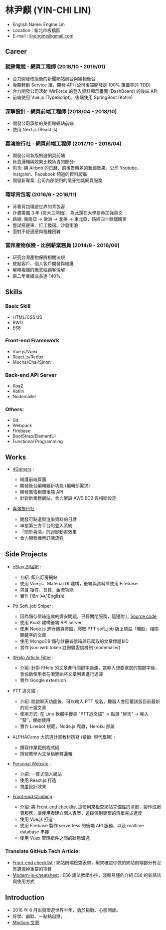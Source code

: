 # 林尹麒 (YIN-CHI LIN)

* English Name: Engine Lin
* Location : 新北市板橋區
* E-mail : linengine@gmail.com

## Career

### 就肆電競 - 網頁工程師 (2018/10 - 2019/01)

* 合力開發改版後的新聞網站前台與編輯後台
* 後期轉到 Service 組，開發 API (公司後端開發是 100% 覆蓋率的 TDD)
* 合力開發公司活動 WirForce 的登入資料顯示畫面 (DashBoard) 的後端 API
* 前端使用 Vue.js (TypeScript)，後端使用 SpringBoot (Kotlin)

### 深擊設計 - 網頁前端工程師 (2018/04 - 2018/10)

* 開發公司承接的美術館網站前端
* 使用 Next.js (React.js)

### 喜鴻旅行社 - 網頁前端工程師 (2017/10 - 2018/04)

* 開發公司新版旅遊網頁前端
* 負責邏輯與效果比較負責的部分:
* 包含: 類 Airbnb 的日曆、前後景時差的藝廊效果、公司 Youtube、Instgram、Facebook 頻道的資料爬蟲
* 開發新專案: 公司內部使用的尾牙抽獎網頁服務

### 環球背包客 (2016/6 - 2016/11)

* 背著背包環遊世界的背包客
* 計畫籌備 3 年 (自大三開始)，為此還在大學拼命加強英文
* 路線: 東南亞 -> 歐洲 -> 北美 -> 東北亞，路經四十餘個國家
* 嘗試搭便車、打工換宿、沙發衝浪
* 面對不舒適感與種種困難

### 富邦產物保險 - 比例薪業務員 (2014/9 - 2016/06)

* 研究台灣產物保險相關法規
* 駐點客戶、個人客戶開發與維護
* 解釋複雜的概念給顧客理解
* 第二年業績成長達 140%

## Skills

### Basic Skill

* HTML/CSS/JS
* RWD
* ES6

### Front-end Framework

* Vue.js/Vuex
* React.js/Redux
* Mocha/Chai/Sinon

### Back-end API Server

* Koa2
* Kotlin
* Nodemailer

### Others:

* Git
* Webpack
* Firebase
* BootStrap/ElementUI
* Functional Programming

## Works


- <a href="https://www.4gamers.com.tw/">4Gamers</a> :

  - 維護前端頁面
  - 開發後台編輯器新功能 (編輯部需求)
  - 開發廣告相關後端 API
  - 針對新業務網站，合力架設 AWS EC2 與相關設定
  
- <a href="https://www.besttour.com.tw/e_web/">喜鴻旅行社</a> :

  - 開發可點選與渲染資料的日曆
  - 串接第三方平台的登入系統
  - 「關於喜鴻」的迴廊動畫效果
  - 合力開發機票訂購流程

## Side Projects

- <a href="https://estay.keylessok.com/">eStay 即宿網</a> :

  - 介紹: 飯店訂房網站
  - 使用 Vue.js、Material UI 建構，後端與資料庫使用 Firebase
  - 包含 搜尋、會員、金流功能
  - 實作 i18n (中/ English)

- Ptt Soft_job Sniper :

  - 因為儲存信箱造成的資安問題，已經關閉服務，這邊附上 <a href="https://github.com/EngineLin/ptt-soft-job-sniper">Source code</a>
  - 使用 Koa2 建構後端 API server
  - 使用 Node.js 進行網頁爬蟲，爬取 PTT soft_job 版上標註「職缺」相關關鍵字的文章
  - 使用 MongoDB 儲存註冊者信箱與已爬取的文章標題&ID
  - 實作 json web token 註冊驗證信機制 (nodemailer)

- <a href="https://github.com/EngineLin/googleExtensionFilter" target="_blank"> ItHelp Article Filter</a> :

  - 介紹: 針對 ItHelp 的文章進行關鍵字過濾，當輸入想要塞選的關鍵字後，會協助使用者在瀏覽始將文章列表進行過濾
  - 實作 Google extension
  
- PTT 追文貓 :

  - 介紹: 開啟聊天功能後，可以輸入 PTT 版名，機器人會回覆該版目前最新的前十篇文章
  - 使用方式: 在 Line 軟體中搜尋 "PTT追文貓" -> 點選 "聊天" -> 輸入 "幫"，開始使用
  - 實作 Linebot 規範，Node.js 爬蟲，Heroku 部屬

- ALPHACamp 大航道計畫教材撰寫 (章節: 現代框架) :

  - 撰寫作業範例程式碼
  - 撰寫教學內文草稿解釋邏輯

- <a href="https://enginelin.github.io/personalWebsite/" target="_blank">Personal Website</a> :

  - 介紹: 一頁式個人網站
  - 使用 React.js 打造
  - 視差設計效果

- <a href="https://enginelin.github.io/front-end-climbing/" target="_blank">Front-end Climbing</a> :

  - 介紹: 將 <a href="https://github.com/EngineLin/Front-End-Checklist" target="_blank">Front-end checklist</a> 這份用來檢查網站完備性的清單，製作成網頁服務，讓使用者建立個人專案，追蹤個別專案的清單完成進度
  - 使用 Vue.js 打造
  - 使用 Firebase 製作 serverless 的後端 API 服務，以及 realtime database 串接
  - 使用 Vuex 管理組件之間的狀態溝通
  
### Translate GitHub Tech Article:

  * <a href="https://github.com/EngineLin/Front-End-Checklist" target="_blank">Front-end checklist</a> : 網站前端檢查表單，用來確認你做的網站前端部分有沒有遺漏掉重要的項目
  * <a href="https://github.com/EngineLin/modern-js-cheatsheet" target="_blank">Modern-js-cheatsheet</a> : ES6 語法教學小抄，淺顯易懂的介紹 ES6 的新語法與使用方式

## Introduction

* 2016 年 6 月出發環遊世界半年，勇於挑戰、心態開放。
* 好學、幽默、一點點自戀。
* <a href="https://goo.gl/VWvM3v" target="_blank">Medium 文章</a>
